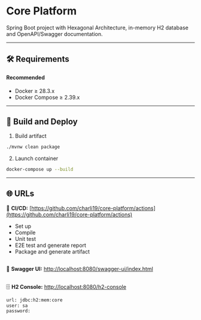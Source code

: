 # Core Platform

Spring Boot project with Hexagonal Architecture, in-memory H2 database and OpenAPI/Swagger documentation.

---

## 🛠️ Requirements
#### Recommended

- Docker ≥ 28.3.x
- Docker Compose ≥ 2.39.x

---

## 🐳 Build and Deploy

1. Build artifact

```bash
./mvnw clean package
````
2. Launch container
```bash
docker-compose up --build
```
---

## 🌐 URLs
🚀 **CI/CD:** [https://github.com/charli19/core-platform/actions](https://github.com/charli19/core-platform/actions)
- Set up
- Compile
- Unit test
- E2E test and generate report
- Package and generate artifact
##
📄 **Swagger UI:** [http://localhost:8080/swagger-ui/index.html](http://localhost:8080/swagger-ui/index.html)
##
🗄️ **H2 Console:** [http://localhost:8080/h2-console](http://localhost:8080/h2-console)
```bash
url: jdbc:h2:mem:core
user: sa
password:
```